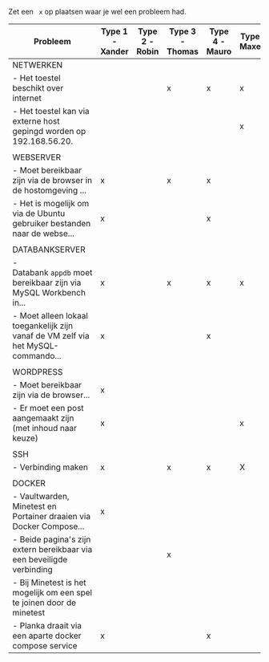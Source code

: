 
Zet een ` x`  op plaatsen waar je wel een probleem had.

| **Probleem**                                                                      | Type 1 -<br>Xander | Type 2 -<br>Robin | Type 3 -<br>Thomas | Type 4 -<br>Mauro | Type 5 -<br>Maxence |
| --------------------------------------------------------------------------------- | ------------------ | ----------------- | ------------------ | ----------------- | ------------------- |
| NETWERKEN                                                                         |                    |                   |                    |                   |                     |
| - Het toestel beschikt over internet                                              |                    |                   | x                  | x                 | x                   |
| - Het toestel kan via externe host gepingd worden op 192.168.56.20.               |                    |                   |                    |                   | x                   |
|                                                                                   |                    |                   |                    |                   |                     |
| WEBSERVER                                                                         |                    |                   |                    |                   |                     |
| - Moet bereikbaar zijn via de browser in de hostomgeving ...                      | x                  |                   | x                  | x                 |                     |
| - Het is mogelijk om via de Ubuntu gebruiker bestanden naar de webse...           | x                  |                   |                    | x                 |                     |
|                                                                                   |                    |                   |                    |                   |                     |
| DATABANKSERVER                                                                    |                    |                   |                    |                   |                     |
| - Databank `appdb` moet bereikbaar zijn via MySQL Workbench in...                 | x                  |                   | x                  | x                 | x                   |
| - Moet alleen lokaal toegankelijk zijn vanaf de VM zelf via het MySQL-commando... | x                  |                   |                    | x                 |                     |
|                                                                                   |                    |                   |                    |                   |                     |
| WORDPRESS                                                                         |                    |                   |                    |                   |                     |
| - Moet bereikbaar zijn via de browser...                                          | x                  |                   |                    |                   |                     |
| - Er moet een post aangemaakt zijn (met inhoud naar keuze)                        | x                  |                   |                    |                   | x                   |
|                                                                                   |                    |                   |                    |                   |                     |
| SSH                                                                               |                    |                   |                    |                   |                     |
| - Verbinding maken                                                                | x                  |                   | x                  | x                 | X                   |
|                                                                                   |                    |                   |                    |                   |                     |
| DOCKER                                                                            |                    |                   |                    |                   |                     |
| - Vaultwarden, Minetest en Portainer draaien via Docker Compose...                | x                  |                   |                    |                   |                     |
| - Beide pagina's zijn extern bereikbaar via een beveiligde verbinding             |                    |                   | x                  |                   |                     |
| - Bij Minetest is het mogelijk om een spel te joinen door de minetest             |                    |                   |                    |                   |                     |
| - Planka draait via een aparte docker compose service                             | x                  |                   |                    | x                 |                     |
